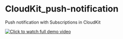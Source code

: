 # CloudKit_push-notification

Push notification with Subscriptions in CloudKit

[![Click to watch full demo video](https://drive.google.com/file/d/1caleFlgxLrM2_8t1IeB5PgbLweOj5qKw/view?usp=sharing)](https://www.youtube.com/watch?v=ynK9rMfAHu8&t=189s)
